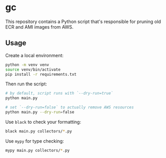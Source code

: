 # gc

This repository contains a Python script that's responsible for pruning old ECR and AMI images from AWS.

## Usage

Create a local environment:

```sh
python -m venv venv
source venv/bin/activate
pip install -r requirements.txt
```

Then run the script:

```sh
# by default, script runs with `--dry-run=true`
python main.py

# set `--dry-run=false` to actually remove AWS resources
python main.py --dry-run=false
```

Use `black` to check your formatting:

```sh
black main.py collectors/*.py
```

Use `mypy` for type checking:

```sh
mypy main.py collectors/*.py
```
